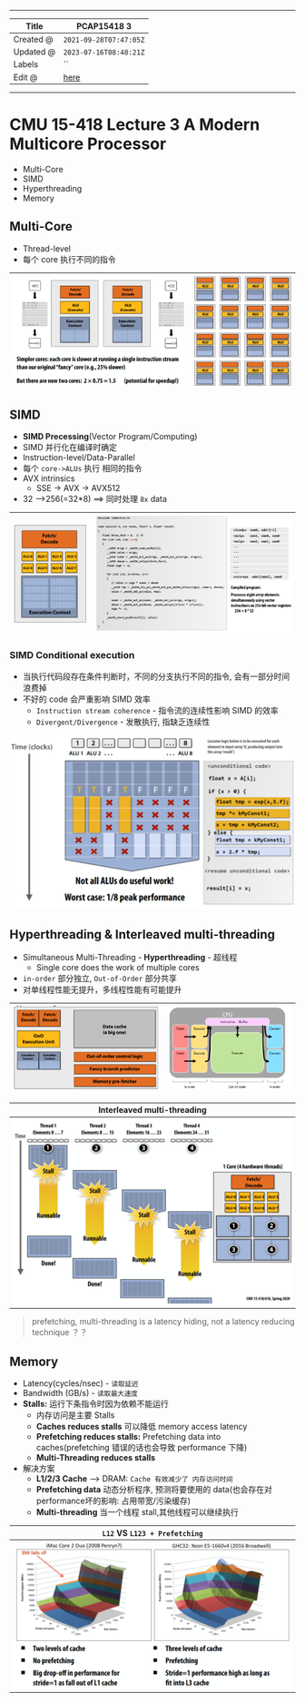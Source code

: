-----

| Title     | PCAP15418 3                                      |
| --------- | ------------------------------------------------ |
| Created @ | `2021-09-28T07:47:05Z`                           |
| Updated @ | `2023-07-16T08:48:21Z`                           |
| Labels    | \`\`                                             |
| Edit @    | [here](https://github.com/junxnone/csc/issues/5) |

-----

# CMU 15-418 Lecture 3 A Modern Multicore Processor

  - Multi-Core
  - SIMD
  - Hyperthreading
  - Memory

## Multi-Core

  - Thread-level
  - 每个 core 执行不同的指令

| ![image](media/a25ee23ed81217b16115e5992257d9f2eeef3c09.png) | ![image](media/a5b2bff851cf8c3989e81f4f969aee693fe137f4.png) |
| ------------------------------------------------------------ | ------------------------------------------------------------ |

## SIMD

  - **SIMD Precessing**(Vector Program/Computing)
  - SIMD 并行化在编译时确定
  - Instruction-level/Data-Parallel
  - 每个 `core->ALUs` 执行 相同的指令
  - AVX intrinsics
      - SSE -\> AVX -\> AVX512
  - 32 --\>256(=32\*8) ==\> 同时处理 `8x` data

| ![image](media/1dde65b500f75d47ad4b48ddbd2bcdff5a90095d.png) | ![image](media/c7282beb939b80b5081e41e4bd530635febfca2f.png) |
| ------------------------------------------------------------ | ------------------------------------------------------------ |

### SIMD Conditional execution

  - 当执行代码段存在条件判断时，不同的分支执行不同的指令, 会有一部分时间浪费掉
  - 不好的 code 会严重影响 SIMD 效率
      - `Instruction stream coherence` - 指令流的连续性影响 SIMD 的效率
      - `Divergent/Divergence` - 发散执行, 指缺乏连续性

![image](media/fbeb8b92a257b6e88af9fd8b6bd06c31aa1fe0f9.png)

## Hyperthreading & Interleaved multi-threading

  - Simultaneous Multi-Threading - **Hyperthreading** - 超线程
      - Single core does the work of multiple cores
  - `in-order` 部分独立, `Out-of-Order` 部分共享
  - 对单线程性能无提升，多线程性能有可能提升

| ![image](media/5f3c65cd0fcf49bf424fd1f15e0a55206470ddfd.png) | ![image](media/daa5c4c70c819a204616ec412580d3bb2da7100e.png) |
| ------------------------------------------------------------ | ------------------------------------------------------------ |

| **Interleaved multi-threading**                              |
| ------------------------------------------------------------ |
| ![image](media/438d69b14eae6507c83b8032915513175ddbd4da.png) |

> prefetching, multi-threading is a latency hiding, not a latency
> reducing technique ？？

## Memory

  - Latency(cycles/nsec) - `读取延迟`
  - Bandwidth (GB/s) - `读取最大速度`
  - **Stalls:** 运行下条指令时因为依赖不能运行
      - 内存访问是主要 Stalls
      - **Caches reduces stalls** 可以降低 memory access latency
      - **Prefetching reduces stalls:** Prefetching data into
        caches(prefetching 错误的话也会导致 performance 下降)
      - **Multi-Threading reduces stalls**
  - 解决方案
      - **L1/2/3 Cache** --\> DRAM: `Cache 有效减少了 内存访问时间`
      - **Prefetching data** 动态分析程序, 预测将要使用的 data(也会存在对performance坏的影响:
        占用带宽/污染缓存)
      - **Multi-threading** 当一个线程 stall,其他线程可以继续执行

|              **`L12` VS `L123 + Prefetching`**               |
| :----------------------------------------------------------: |
| ![image](media/cde0a2cfc7665fed637cfcbfe87784a270cb4cf9.png) |
